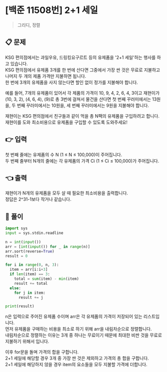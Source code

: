 # [백준 11508번] 2+1 세일

> 그리디, 정렬

## 📋 문제

KSG 편의점에서는 과일우유, 드링킹요구르트 등의 유제품을 '2+1 세일'하는 행사를 하고 있습니다.  
KSG 편의점에서 유제품 3개를 한 번에 산다면 그중에서 가장 싼 것은 무료로 지불하고 나머지 두 개의 제품 가격만 지불하면 됩니다.  
한 번에 3개의 유제품을 사지 않는다면 할인 없이 정가를 지불해야 합니다.

예를 들어, 7개의 유제품이 있어서 각 제품의 가격이 10, 9, 4, 2, 6, 4, 3이고 재현이가 (10, 3, 2), (4, 6, 4), (9)로 총 3번에 걸쳐서 물건을 산다면 첫 번째 꾸러미에서는 13원을, 두 번째 꾸러미에서는 10원을, 세 번째 꾸러미에서는 9원을 지불해야 합니다.

재현이는 KSG 편의점에서 친구들과 같이 먹을 총 N팩의 유제품을 구입하려고 합니다.  
재현이를 도와 최소비용으로 유제품을 구입할 수 있도록 도와주세요!

## 👉 입력

첫 번째 줄에는 유제품의 수 N (1 ≤ N ≤ 100,000)이 주어집니다.  
두 번째 줄부터 N개의 줄에는 각 유제품의 가격 Ci (1 ≤ Ci ≤ 100,000)가 주어집니다.

## 👈 출력

재현이가 N개의 유제품을 모두 살 때 필요한 최소비용을 출력합니다.  
정답은 2^31-1보다 작거나 같습니다.

## 📝 풀이

```python
import sys
input = sys.stdin.readline

n = int(input())
arr = [int(input()) for _ in range(n)]
arr.sort(reverse=True)
result = 0

for i in range(0, n, 3):
  item = arr[i:i+3]
  if len(item) == 3:
    total = sum(item) - min(item)
    result += total
  else:
    for j in item:
      result += j

print(result)
```

n은 입력으로 주어진 유제품 수이며 arr은 각 유제품의 가격이 저장되어 있는 리스트입니다.  
먼저 유제품을 구매하는 비용을 최소로 하기 위해 arr을 내림차순으로 정렬합니다.  
내림차순으로 정렬하는 이유는 3개 중 하나는 무료이기 때문에 최대한 비싼 것을 무료로 지불하기 위해서 입니다.

이후 for문을 돌며 가격의 합을 구합니다.  
2+1 세일에 해당할 경우 3개 중 가장 싼 것은 제외하고 가격의 총 합을 구합니다.  
2+1 세일에 해당하지 않을 경우 item의 요소들을 모두 지불할 가격에 더합니다.
